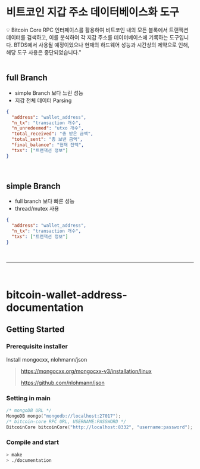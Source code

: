 # 비트코인 지갑 주소 데이터베이스화 도구

<aside>
💡 Bitcoin Core RPC 인터페이스를 활용하여 비트코인 내의 모든 블록에서 트랜잭션 데이터를 검색하고, 이를 분석하여 각 지갑 주소를 데이터베이스에 기록하는 도구입니다.
BTDS에서 사용될 예정이었으나 현재의 하드웨어 성능과 시간상의 제약으로 인해, 해당 도구 사용은 중단되었습니다."
</aside>

<br/>

## full Branch

- simple Branch 보다 느린 성능
- 지갑 전체 데이터 Parsing

```json
{
  "address": "wallet_address",
  "n_tx": "transaction 개수",
  "n_unredeemed": "utxo 개수",
  "total_received": "총 받은 금액",
  "total_sent": "총 보낸 금액",
  "final_balance": "현재 잔액",
  "txs": ["트랜잭션 정보"]
}
```
<br/>

## simple Branch

- full branch 보다 빠른 성능
- thread/mutex 사용

```json
{
  "address": "wallet_address",
  "n_tx": "transaction 개수",
  "txs": ["트랜잭션 정보"]
}
```

<br/>

---

<br/>

# bitcoin-wallet-address-documentation

## Getting Started

### Prerequisite installer

Install mongocxx, nlohmann/json

> https://mongocxx.org/mongocxx-v3/installation/linux
>
> https://github.com/nlohmann/json

### Setting in main

```cpp
/* mongoDB URL */
MongoDB mongo("mongodb://localhost:27017");
/* bitcoin-core RPC URL, USERNAME:PASSWORD */
BitcoinCore bitcoinCore("http://localhost:8332", "username:password");
```

### Compile and start

```Bash
> make
> ./documentation
```
